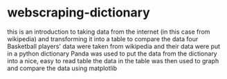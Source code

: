 # webscraping-dictionary
this is an introduction to taking data from the internet (in this case from wikipedia) and transforming it into a table to compare the data
four Basketball players' data were taken from wikipedia and their data were put in a python dictionary 
Panda was used to put the data from the dictionary into a nice, easy to read table
the data in the table was then used to graph and compare the data using matplotlib
